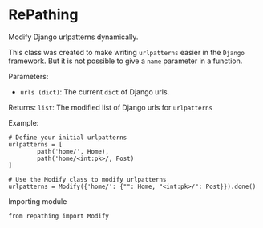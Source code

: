 # RePathing
Modify Django urlpatterns dynamically.

This class was created to make writing `urlpatterns` easier in the `Django` framework. But it is not possible to give a `name` parameter in a function.

Parameters:
- `urls (dict)`: The current `dict` of Django urls.

Returns:
`list`: The modified list of Django urls for `urlpatterns`

Example:
```
# Define your initial urlpatterns
urlpatterns = [
        path('home/', Home),
        path('home/<int:pk>/, Post)
]

# Use the Modify class to modify urlpatterns
urlpatterns = Modify({'home/': {"": Home, "<int:pk>/": Post}}).done()
```
Importing module

`from repathing import Modify`
